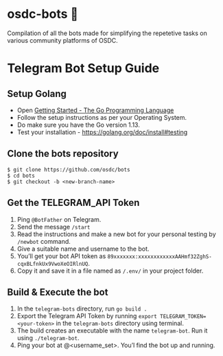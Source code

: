 # osdc-bots 🤖

Compilation of all the bots made for simplifying the repetetive tasks on various community platforms of OSDC.

# Telegram Bot Setup Guide
## Setup Golang
* Open [Getting Started - The Go Programming Language](https://golang.org/doc/install#install)
* Follow the setup instructions as per your Operating System.
* Do make sure you have the Go version 1.13.
* Test your installation - https://golang.org/doc/install#testing

## Clone the bots repository
```
$ git clone https://github.com/osdc/bots
$ cd bots
$ git checkout -b <new-branch-name>
```

## Get the TELEGRAM_API Token
1. Ping `@BotFather` on Telegram.
2. Send the message `/start`
3. Read the instructions and make a new bot for your personal testing by `/newbot` command.
4. Give a suitable name and username to the bot.
5. You’ll get your bot API token as `89xxxxxxx:xxxxxxxxxxxxAAHmf32ZghS-cqxBLfnkUx9VwoXeOIRlnUQ`.
6. Copy it and save it in a file named as `/.env/` in your project folder.

## Build & Execute the bot
1. In the `telegram-bots` directory, run `go build .`
2. Export the Telegram API Token by running `export TELEGRAM_TOKEN=<your-token>`  in the `telegram-bots` directory using terminal.
3. The build creates an executable with the name `telegram-bot`. Run it using `./telegram-bot`.
4. Ping your bot at @<username_set>. You’l find the bot up and running.










